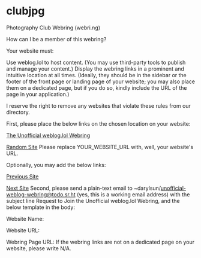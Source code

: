 # clubjpg
Photography Club Webring (webri.ng)

How can I be a member of this webring?

Your website must:

Use weblog.lol to host content. (You may use third-party tools to publish and manage your content.)
Display the webring links in a prominent and intuitive location at all times. (Ideally, they should be in the sidebar or the footer of the front page or landing page of your website; you may also place them on a dedicated page, but if you do so, kindly include the URL of the page in your application.)

I reserve the right to remove any websites that violate these rules from our directory.

First, please place the below links on the chosen location on your website:

<a href="https://webri.ng/webring/webloglol">The Unofficial weblog.lol Webring</a>

<a href="https://webri.ng/webring/webloglol/random?via=YOUR_WEBSITE_URL">Random Site</a>
Please replace YOUR_WEBSITE_URL with, well, your website's URL.

Optionally, you may add the below links:

<a href="https://webri.ng/webring/webloglol/previous?via=YOUR_WEBSITE_URL">Previous Site</a>

<a href="https://webri.ng/webring/webloglol/next?via=YOUR_WEBSITE_URL">Next Site</a>
Second, please send a plain-text email to ~darylsun/unofficial-weblog-webring@todo.sr.ht (yes, this is a working email address) with the subject line Request to Join the Unofficial weblog.lol Webring, and the below template in the body:

Website Name:

Website URL:

Webring Page URL:
If the webring links are not on a dedicated page on your website, please write N/A.